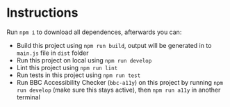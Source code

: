 # Instructions

Run `npm i` to download all dependences, afterwards you can:

- Build this project using `npm run build`, output will be generated in to `main.js` file in `dist` folder
- Run this project on local using `npm run develop`
- Lint this project using `npm run lint`
- Run tests in this project using `npm run test`
- Run BBC Accessibility Checker (`bbc-a11y`) on this project by running `npm run develop` (make sure this stays active), then `npm run a11y` in another terminal
